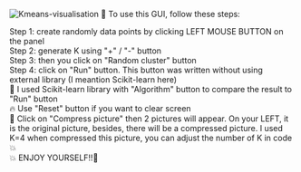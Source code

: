 ![Kmeans-visualisation](https://user-images.githubusercontent.com/131732634/235363927-438862af-cd38-4cc6-a1bc-cd76b7e52abf.gif)
:pushpin: To use this GUI, follow these steps:

Step 1: create randomly data points by clicking LEFT MOUSE BUTTON on the panel\
Step 2: generate K using "+" / "-" button \
Step 3: then you click on "Random cluster" button \
Step 4: click on "Run" button. This button was written without using external library (I meantion Scikit-learn here)\
:rotating_light: I used Scikit-learn library with "Algorithm" button to compare the result to "Run" button\
:fire: Use "Reset" button if you want to clear screen\
:rotating_light: Click on "Compress picture" then 2 pictures will appear. On your LEFT, it is the original picture, besides, there will be a compressed picture. I used K=4 when compressed this picture, you can adjust the number of K in code :boom:\
:boom: ENJOY YOURSELF!!:clown_face:
